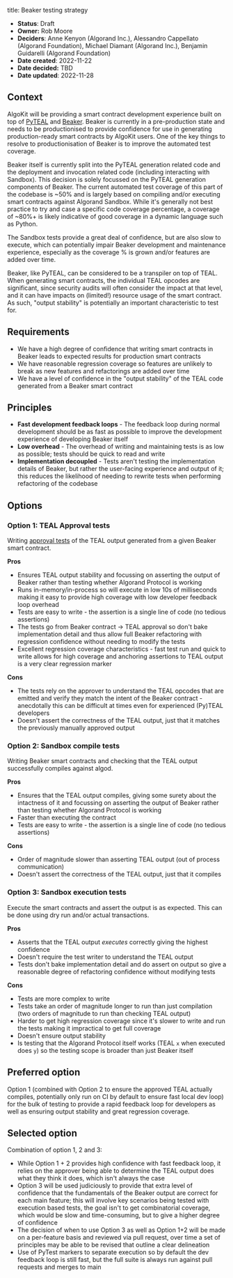 title: Beaker testing strategy

- **Status**: Draft
- **Owner:** Rob Moore
- **Deciders**: Anne Kenyon (Algorand Inc.), Alessandro Cappellato (Algorand Foundation), Michael Diamant (Algorand Inc.), Benjamin Guidarelli (Algorand Foundation)
- **Date created**: 2022-11-22
- **Date decided:** TBD
- **Date updated**: 2022-11-28

## Context

AlgoKit will be providing a smart contract development experience built on top of [PyTEAL](https://pyteal.readthedocs.io/en/stable/) and [Beaker](https://developer.algorand.org/articles/hello-beaker/). Beaker is currently in a pre-production state and needs to be productionised to provide confidence for use in generating production-ready smart contracts by AlgoKit users. One of the key things to resolve to productionisation of Beaker is to improve the automated test coverage.

Beaker itself is currently split into the PyTEAL generation related code and the deployment and invocation related code (including interacting with Sandbox). This decision is solely focussed on the PyTEAL generation components of Beaker. The current automated test coverage of this part of the codebase is ~50% and is largely based on compiling and/or executing smart contracts against Algorand Sandbox. While it's generally not best practice to try and case a specific code coverage percentage, a coverage of ~80%+ is likely indicative of good coverage in a dynamic language such as Python.

The Sandbox tests provide a great deal of confidence, but are also slow to execute, which can potentially impair Beaker development and maintenance experience, especially as the coverage % is grown and/or features are added over time.

Beaker, like PyTEAL, can be considered to be a transpiler on top of TEAL. When generating smart contracts, the individual TEAL opcodes are significant, since security audits will often consider the impact at that level, and it can have impacts on (limited!) resource usage of the smart contract. As such, "output stability" is potentially an important characteristic to test for.

## Requirements

- We have a high degree of confidence that writing smart contracts in Beaker leads to expected results for production smart contracts
- We have reasonable regression coverage so features are unlikely to break as new features and refactorings are added over time
- We have a level of confidence in the "output stability" of the TEAL code generated from a Beaker smart contract

## Principles

- **Fast development feedback loops** - The feedback loop during normal development should be as fast as possible to improve the development experience of developing Beaker itself
- **Low overhead** - The overhead of writing and maintaining tests is as low as possible; tests should be quick to read and write
- **Implementation decoupled** - Tests aren't testing the implementation details of Beaker, but rather the user-facing experience and output of it; this reduces the likelihood of needing to rewrite tests when performing refactoring of the codebase

## Options

### Option 1: TEAL Approval tests

Writing [approval tests](https://approvaltests.com/) of the TEAL output generated from a given Beaker smart contract.

**Pros**

- Ensures TEAL output stability and focussing on asserting the output of Beaker rather than testing whether Algorand Protocol is working
- Runs in-memory/in-process so will execute in low 10s of milliseconds making it easy to provide high coverage with low developer feedback loop overhead
- Tests are easy to write - the assertion is a single line of code (no tedious assertions)
- The tests go from Beaker contract -> TEAL approval so don't bake implementation detail and thus allow full Beaker refactoring with regression confidence without needing to modify the tests
- Excellent regression coverage characteristics - fast test run and quick to write allows for high coverage and anchoring assertions to TEAL output is a very clear regression marker

**Cons**

- The tests rely on the approver to understand the TEAL opcodes that are emitted and verify they match the intent of the Beaker contract - anecdotally this can be difficult at times even for experienced (Py)TEAL developers
- Doesn't assert the correctness of the TEAL output, just that it matches the previously manually approved output

### Option 2: Sandbox compile tests

Writing Beaker smart contracts and checking that the TEAL output successfully compiles against algod.

**Pros**

- Ensures that the TEAL output compiles, giving some surety about the intactness of it and focussing on asserting the output of Beaker rather than testing whether Algorand Protocol is working
- Faster than executing the contract
- Tests are easy to write - the assertion is a single line of code (no tedious assertions)

**Cons**

- Order of magnitude slower than asserting TEAL output (out of process communication)
- Doesn't assert the correctness of the TEAL output, just that it compiles

### Option 3: Sandbox execution tests

Execute the smart contracts and assert the output is as expected. This can be done using dry run and/or actual transactions.

**Pros**

- Asserts that the TEAL output _executes_ correctly giving the highest confidence
- Doesn't require the test writer to understand the TEAL output
- Tests don't bake implementation detail and do assert on output so give a reasonable degree of refactoring confidence without modifying tests

**Cons**

- Tests are more complex to write
- Tests take an order of magnitude longer to run than just compilation (two orders of magnitude to run than checking TEAL output)
- Harder to get high regression coverage since it's slower to write and run the tests making it impractical to get full coverage
- Doesn't ensure output stability
- Is testing that the Algorand Protocol itself works (TEAL `x` when executed does `y`) so the testing scope is broader than just Beaker itself

## Preferred option

Option 1 (combined with Option 2 to ensure the approved TEAL actually compiles, potentially only run on CI by default to ensure fast local dev loop) for the bulk of testing to provide a rapid feedback loop for developers as well as ensuring output stability and great regression coverage.

## Selected option

Combination of option 1, 2 and 3:

- While Option 1 + 2 provides high confidence with fast feedback loop, it relies on the approver being able to determine the TEAL output does what they think it does, which isn't always the case
- Option 3 will be used judiciously to provide that extra level of confidence that the fundamentals of the Beaker output are correct for each main feature; this will involve key scenarios being tested with execution based tests, the goal isn't to get combinatorial coverage, which would be slow and time-consuming, but to give a higher degree of confidence
- The decision of when to use Option 3 as well as Option 1+2 will be made on a per-feature basis and reviewed via pull request, over time a set of principles may be able to be revised that outline a clear delineation
- Use of PyTest markers to separate execution so by default the dev feedback loop is still fast, but the full suite is always run against pull requests and merges to main
